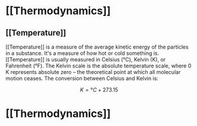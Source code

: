 # [[Thermodynamics]]

## [[Temperature]]

[[Temperature]] is a measure of the average kinetic energy of the particles in a substance.  It's a measure of how hot or cold something is.  [[Temperature]] is usually measured in Celsius (°C), Kelvin (K), or Fahrenheit (°F).  The Kelvin scale is the absolute temperature scale, where 0 K represents absolute zero – the theoretical point at which all molecular motion ceases.  The conversion between Celsius and Kelvin is:

$$K = °C + 273.15$$

# [[Thermodynamics]]